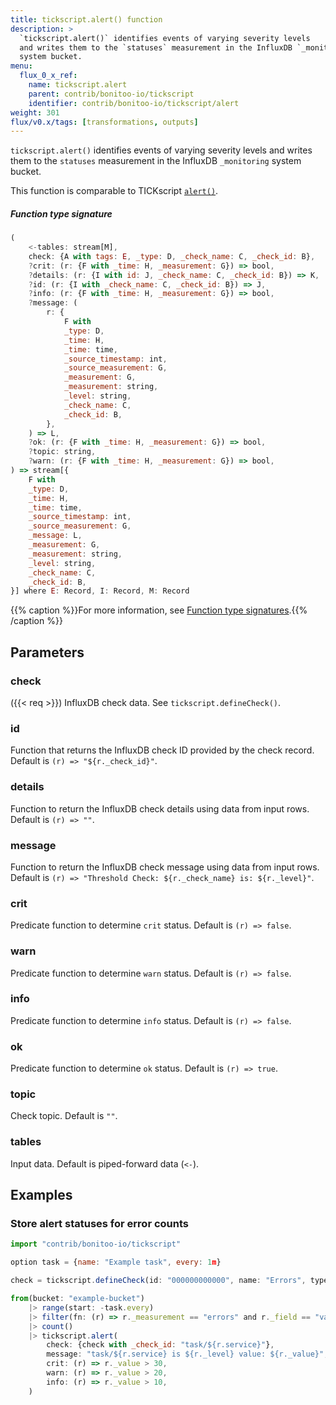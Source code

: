 ```yaml
---
title: tickscript.alert() function
description: >
  `tickscript.alert()` identifies events of varying severity levels
  and writes them to the `statuses` measurement in the InfluxDB `_monitoring`
  system bucket.
menu:
  flux_0_x_ref:
    name: tickscript.alert
    parent: contrib/bonitoo-io/tickscript
    identifier: contrib/bonitoo-io/tickscript/alert
weight: 301
flux/v0.x/tags: [transformations, outputs]
---
```


<!------------------------------------------------------------------------------

IMPORTANT: This page was generated from comments in the Flux source code. Any
edits made directly to this page will be overwritten the next time the
documentation is generated. 

To make updates to this documentation, update the function comments above the
function definition in the Flux source code:

https://github.com/influxdata/flux/blob/master/stdlib/contrib/bonitoo-io/tickscript/tickscript.flux#L105-L145

Contributing to Flux: https://github.com/influxdata/flux#contributing
Fluxdoc syntax: https://github.com/influxdata/flux/blob/master/docs/fluxdoc.md

------------------------------------------------------------------------------->

`tickscript.alert()` identifies events of varying severity levels
and writes them to the `statuses` measurement in the InfluxDB `_monitoring`
system bucket.

This function is comparable to
TICKscript [`alert()`](/kapacitor/v1.6/nodes/alert_node/).

##### Function type signature

```js
(
    <-tables: stream[M],
    check: {A with tags: E, _type: D, _check_name: C, _check_id: B},
    ?crit: (r: {F with _time: H, _measurement: G}) => bool,
    ?details: (r: {I with id: J, _check_name: C, _check_id: B}) => K,
    ?id: (r: {I with _check_name: C, _check_id: B}) => J,
    ?info: (r: {F with _time: H, _measurement: G}) => bool,
    ?message: (
        r: {
            F with
            _type: D,
            _time: H,
            _time: time,
            _source_timestamp: int,
            _source_measurement: G,
            _measurement: G,
            _measurement: string,
            _level: string,
            _check_name: C,
            _check_id: B,
        },
    ) => L,
    ?ok: (r: {F with _time: H, _measurement: G}) => bool,
    ?topic: string,
    ?warn: (r: {F with _time: H, _measurement: G}) => bool,
) => stream[{
    F with
    _type: D,
    _time: H,
    _time: time,
    _source_timestamp: int,
    _source_measurement: G,
    _message: L,
    _measurement: G,
    _measurement: string,
    _level: string,
    _check_name: C,
    _check_id: B,
}] where E: Record, I: Record, M: Record
```

{{% caption %}}For more information, see [Function type signatures](/flux/v0.x/function-type-signatures/).{{% /caption %}}

## Parameters

### check
({{< req >}})
InfluxDB check data.
See `tickscript.defineCheck()`.



### id

Function that returns the InfluxDB check ID provided by the check record.
Default is `(r) => "${r._check_id}"`.



### details

Function to return the InfluxDB check details using data from input rows.
Default is `(r) => ""`.



### message

Function to return the InfluxDB check message using data from input rows.
Default is `(r) => "Threshold Check: ${r._check_name} is: ${r._level}"`.



### crit

Predicate function to determine `crit` status. Default is `(r) => false`.



### warn

Predicate function to determine `warn` status. Default is `(r) => false`.



### info

Predicate function to determine `info` status. Default is `(r) => false`.



### ok

Predicate function to determine `ok` status. Default is `(r) => true`.



### topic

Check topic. Default is `""`.



### tables

Input data. Default is piped-forward data (`<-`).




## Examples

### Store alert statuses for error counts

```js
import "contrib/bonitoo-io/tickscript"

option task = {name: "Example task", every: 1m}

check = tickscript.defineCheck(id: "000000000000", name: "Errors", type: "threshold")

from(bucket: "example-bucket")
    |> range(start: -task.every)
    |> filter(fn: (r) => r._measurement == "errors" and r._field == "value")
    |> count()
    |> tickscript.alert(
        check: {check with _check_id: "task/${r.service}"},
        message: "task/${r.service} is ${r._level} value: ${r._value}",
        crit: (r) => r._value > 30,
        warn: (r) => r._value > 20,
        info: (r) => r._value > 10,
    )

```

